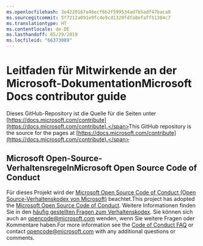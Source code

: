 ```yaml
---
ms.openlocfilehash: 3e4220167a46ecf6b2f599534ad7b5adf47baca0
ms.sourcegitcommit: 5f7212a091e9fc4e9cd1320fdfa8efaff51384c7
ms.translationtype: HT
ms.contentlocale: de-DE
ms.lasthandoff: 05/29/2019
ms.locfileid: "66373089"
---
```

# <a name="microsoft-docs-contributor-guide"></a><span data-ttu-id="fd455-101">Leitfaden für Mitwirkende an der Microsoft-Dokumentation</span><span class="sxs-lookup"><span data-stu-id="fd455-101">Microsoft Docs contributor guide</span></span>

<span data-ttu-id="fd455-102">Dieses GitHub-Repository ist die Quelle für die Seiten unter [https://docs.microsoft.com/contribute](https://docs.microsoft.com/contribute).</span><span class="sxs-lookup"><span data-stu-id="fd455-102">This GitHub repository is the source for the pages at [https://docs.microsoft.com/contribute](https://docs.microsoft.com/contribute).</span></span> 

## <a name="microsoft-open-source-code-of-conduct"></a><span data-ttu-id="fd455-103">Microsoft Open-Source-Verhaltensregeln</span><span class="sxs-lookup"><span data-stu-id="fd455-103">Microsoft Open Source Code of Conduct</span></span>

<span data-ttu-id="fd455-104">Für dieses Projekt wird der [Microsoft Open Source Code of Conduct (Open Source-Verhaltenskodex von Microsoft)](https://opensource.microsoft.com/codeofconduct/) beachtet.</span><span class="sxs-lookup"><span data-stu-id="fd455-104">This project has adopted the [Microsoft Open Source Code of Conduct](https://opensource.microsoft.com/codeofconduct/).</span></span>
<span data-ttu-id="fd455-105">Weitere Informationen finden Sie in den [häufig gestellten Fragen zum Verhaltenskodex](https://opensource.microsoft.com/codeofconduct/faq/). Sie können sich auch an [opencode@microsoft.com](mailto:opencode@microsoft.com) wenden, wenn Sie weitere Fragen oder Kommentare haben.</span><span class="sxs-lookup"><span data-stu-id="fd455-105">For more information see the [Code of Conduct FAQ](https://opensource.microsoft.com/codeofconduct/faq/) or contact [opencode@microsoft.com](mailto:opencode@microsoft.com) with any additional questions or comments.</span></span>
